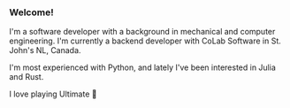 ### Welcome!

I'm a software developer with a background in mechanical and computer engineering.
I'm currently a backend developer with CoLab Software in St. John's NL, Canada.

I'm most experienced with Python, and lately I've been interested in Julia and Rust.

I love playing Ultimate 🥏

